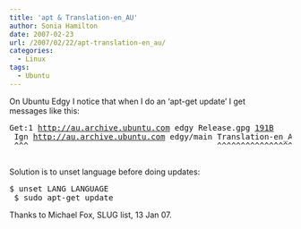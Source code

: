 ```yaml
---
title: 'apt & Translation-en_AU'
author: Sonia Hamilton
date: 2007-02-23
url: /2007/02/22/apt-translation-en_au/
categories:
  - Linux
tags:
  - Ubuntu
---
```

On Ubuntu Edgy I notice that when I do an &#8216;apt-get update&#8217; I get  
messages like this:

<!--more-->

<pre>Get:1 <a href="http://au.archive.ubuntu.com">http://au.archive.ubuntu.com</a> edgy Release.gpg <a href="?q=wiki/goto/191B">191B</a>
 Ign <a href="http://au.archive.ubuntu.com">http://au.archive.ubuntu.com</a> edgy/main Translation-en_AU
 ^^^                                        ^^^^^^^^^^^^^^^^^

</pre>

Solution is to unset language before doing updates: 

<pre>$ unset LANG LANGUAGE
 $ sudo apt-get update
</pre>

Thanks to Michael Fox, SLUG list, 13 Jan 07.
